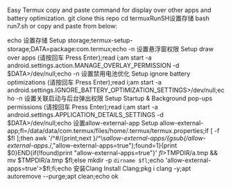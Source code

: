 Easy Termux copy and paste command for display over other apps and battery optimization.
git clone this repo
cd termuxRunSH设置存储
bash run7.sh
or copy and paste from below:



echo 设置存储 Setup storage;termux-setup-storage;DATA=package:com.termux;echo -n 设置悬浮窗权限 Setup draw over apps \(请按回车 Press Enter\);read i;am start -a android.settings.action.MANAGE_OVERLAY_PERMISSION -d $DATA>/dev/null;echo -n 设置禁用电池优化 Setup ignore battery optimizations \(请按回车 Press Enter\);read i;am start -a android.settings.IGNORE_BATTERY_OPTIMIZATION_SETTINGS>/dev/null;echo -n 设置关联启动与后台弹出权限 Setup Startup \& Background pop-ups permissions \(请按回车 Press Enter\);read i;am start -a android.settings.APPLICATION_DETAILS_SETTINGS -d $DATA>/dev/null;echo 设置allow-external-app Setup allow-external-app;fl=/data/data/com.termux/files/home/.termux/termux.properties;if [ -f $fl ];then awk '/^#/{print;next }/^\s*allow-external-apps/{gsub(/allow-external-apps.*/,"allow-external-apps=true");found=1}{print $0}END{if(!found)print "allow-external-apps=true"}' $fl>$TMPDIR/a.tmp && mv $TMPDIR/a.tmp $fl;else mkdir -p `dirname $fl`;echo 'allow-external-apps=true'>$fl;fi;echo 安装Clang Install Clang;pkg i clang -y;apt autoremove --purge;apt clean;echo ok
